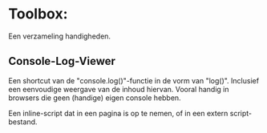 # Toolbox:

Een verzameling handigheden.


## Console-Log-Viewer
Een shortcut van de "console.log()"-functie in de vorm van "log()".
Inclusief een eenvoudige weergave van de inhoud hiervan. Vooral handig in browsers die geen (handige) eigen console hebben.

Een inline-script dat in een pagina is op te nemen, of in een extern script-bestand.



